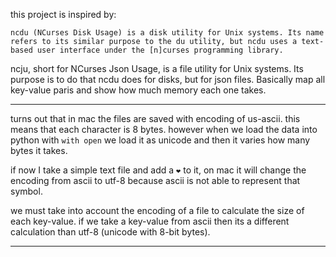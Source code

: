 this project is inspired by:
```
ncdu (NCurses Disk Usage) is a disk utility for Unix systems. Its name refers to its similar purpose to the du utility, but ncdu uses a text-based user interface under the [n]curses programming library.
```

ncju, short for NCurses Json Usage, is a file utility for Unix systems.
Its purpose is to do that ncdu does for disks, but for json files.
Basically map all key-value paris and show how much memory each one takes.

-----------------------

turns out that in mac the files are saved with encoding of us-ascii.
this means that each character is 8 bytes.
however when we load the data into python with `with open` we load it as unicode and then
it varies how many bytes it takes.

if now I take a simple text file and add a `❤️` to it, on mac it will change the encoding from ascii
to utf-8 because ascii is not able to represent that symbol.

we must take into account the encoding of a file to calculate the size of each key-value.
if we take a key-value from ascii then its a different calculation than utf-8 (unicode with 8-bit bytes).

------------------




